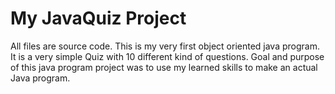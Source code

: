 # My JavaQuiz Project

All files are source code. This is my very first object oriented java program. It is a very simple Quiz with 10 different kind of questions. Goal and purpose of this java program project was to use my learned skills to make an actual Java program.
